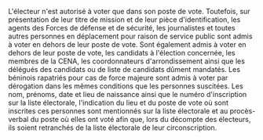 L'électeur n'est autorisé à voter que dans son poste de vote.
Toutefois, sur présentation de leur titre de mission et de leur pièce d'identification, les agents des Forces de défense et de sécurité, les journalistes et toutes autres personnes en déplacement pour raison de service public sont admis à voter en dehors de leur poste de vote.
Sont également admis à voter en dehors de leur poste de vote, les candidats à l'élection concernée, les membres de la CENA, les coordonnateurs d'arrondissement ainsi que les délégués des candidats ou de liste de candidats dûment mandatés.
Les béninois rapatriés pour cas de force majeure sont admis à voter par dérogation dans les mêmes conditions que les personnes suscitées.
Les nom, prénoms, date et lieu de naissance ainsi que le numéro d'inscription sur la liste électorale, l'indication du lieu et du poste de vote où sont inscrites ces personnes sont mentionnés sur la liste électorale et au procès-verbal du poste où elles ont voté afin que, lors du décompte des électeurs, ils soient retranchés de la liste électorale de leur circonscription.